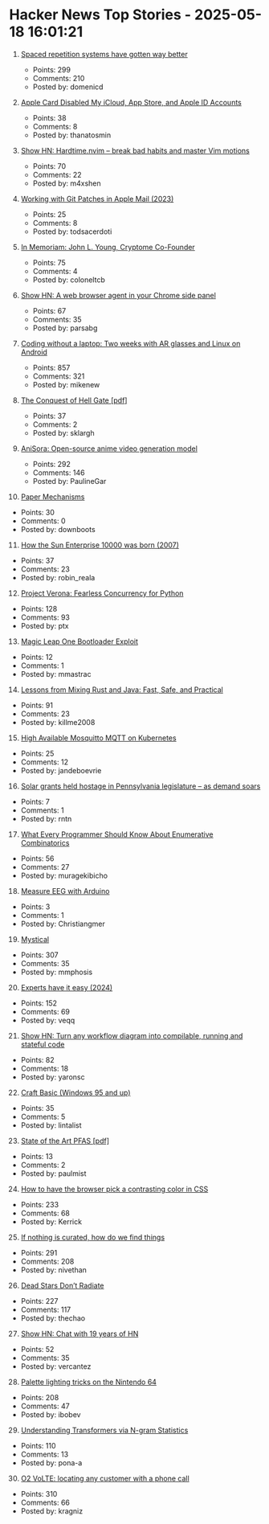 # Hacker News Top Stories - 2025-05-18 16:01:21

1. [Spaced repetition systems have gotten way better](https://domenic.me/fsrs/)
   - Points: 299
   - Comments: 210
   - Posted by: domenicd

2. [Apple Card Disabled My iCloud, App Store, and Apple ID Accounts](https://dcurt.is/apple-card-can-disable-your-icloud-account)
   - Points: 38
   - Comments: 8
   - Posted by: thanatosmin

3. [Show HN: Hardtime.nvim – break bad habits and master Vim motions](https://github.com/m4xshen/hardtime.nvim)
   - Points: 70
   - Comments: 22
   - Posted by: m4xshen

4. [Working with Git Patches in Apple Mail (2023)](https://btxx.org/posts/mail/)
   - Points: 25
   - Comments: 8
   - Posted by: todsacerdoti

5. [In Memoriam: John L. Young, Cryptome Co-Founder](https://www.eff.org/deeplinks/2025/05/memoriam-john-l-young-cryptome-co-founder)
   - Points: 75
   - Comments: 4
   - Posted by: coloneltcb

6. [Show HN: A web browser agent in your Chrome side panel](https://github.com/parsaghaffari/browserbee)
   - Points: 67
   - Comments: 35
   - Posted by: parsabg

7. [Coding without a laptop: Two weeks with AR glasses and Linux on Android](https://holdtherobot.com/blog/2025/05/11/linux-on-android-with-ar-glasses/)
   - Points: 857
   - Comments: 321
   - Posted by: mikenew

8. [The Conquest of Hell Gate [pdf]](https://www.nan.usace.army.mil/portals/37/docs/history/hellgate.pdf)
   - Points: 37
   - Comments: 2
   - Posted by: sklargh

9. [AniSora: Open-source anime video generation model](https://komiko.app/video/AniSora)
   - Points: 292
   - Comments: 146
   - Posted by: PaulineGar

10. [Paper Mechanisms](https://cutfoldtemplates.com)
   - Points: 30
   - Comments: 0
   - Posted by: downboots

11. [How the Sun Enterprise 10000 was born (2007)](https://www.filibeto.org/aduritz/truetrue/e10000/how-e10k-wasborn.html)
   - Points: 37
   - Comments: 23
   - Posted by: robin_reala

12. [Project Verona: Fearless Concurrency for Python](https://microsoft.github.io/verona/pyrona.html)
   - Points: 128
   - Comments: 93
   - Posted by: ptx

13. [Magic Leap One Bootloader Exploit](https://github.com/EliseZeroTwo/ml1hax)
   - Points: 12
   - Comments: 1
   - Posted by: mmastrac

14. [Lessons from Mixing Rust and Java: Fast, Safe, and Practical](https://medium.com/@greptime/how-to-supercharge-your-java-project-with-rust-a-practical-guide-to-jni-integration-with-a-86f60e9708b8)
   - Points: 91
   - Comments: 23
   - Posted by: killme2008

15. [High Available Mosquitto MQTT on Kubernetes](https://raymii.org/s/tutorials/High_Available_Mosquitto_MQTT_Broker_on_Kubernetes.html)
   - Points: 25
   - Comments: 12
   - Posted by: jandeboevrie

16. [Solar grants held hostage in Pennsylvania legislature – as demand soars](https://capitalandmain.com/solar-grants-held-hostage-in-pennsylvania-legislature-as-demand-soars)
   - Points: 7
   - Comments: 1
   - Posted by: rntn

17. [What Every Programmer Should Know About Enumerative Combinatorics](https://leetarxiv.substack.com/p/counting-integer-compositions)
   - Points: 56
   - Comments: 27
   - Posted by: muragekibicho

18. [Measure EEG with Arduino](https://www.instructables.com/Measure-EEG-With-ARduino/)
   - Points: 3
   - Comments: 1
   - Posted by: Christiangmer

19. [Mystical](https://suberic.net/~dmm/projects/mystical/README.html)
   - Points: 307
   - Comments: 35
   - Posted by: mmphosis

20. [Experts have it easy (2024)](https://boydkane.com/essays/experts)
   - Points: 152
   - Comments: 69
   - Posted by: veqq

21. [Show HN: Turn any workflow diagram into compilable, running and stateful code](https://workflows.diagrid.io/)
   - Points: 82
   - Comments: 18
   - Posted by: yaronsc

22. [Craft Basic (Windows 95 and up)](https://www.lucidapogee.com/?page=craftbasic)
   - Points: 35
   - Comments: 5
   - Posted by: lintalist

23. [State of the Art PFAS [pdf]](https://iplo.nl/publish/pages/235260/state-of-the-art-pfas.pdf)
   - Points: 13
   - Comments: 2
   - Posted by: paulmist

24. [How to have the browser pick a contrasting color in CSS](https://webkit.org/blog/16929/contrast-color/)
   - Points: 233
   - Comments: 68
   - Posted by: Kerrick

25. [If nothing is curated, how do we find things](https://tadaima.bearblog.dev/if-nothing-is-curated-how-do-we-find-things/)
   - Points: 291
   - Comments: 208
   - Posted by: nivethan

26. [Dead Stars Don’t Radiate](https://johncarlosbaez.wordpress.com/2025/05/17/dead-stars-dont-radiate-and-shrink/)
   - Points: 227
   - Comments: 117
   - Posted by: thechao

27. [Show HN: Chat with 19 years of HN](https://app.camelai.com/log-in?next=/hn/)
   - Points: 52
   - Comments: 35
   - Posted by: vercantez

28. [Palette lighting tricks on the Nintendo 64](https://30fps.net/pages/palette-lighting-tricks-n64/)
   - Points: 208
   - Comments: 47
   - Posted by: ibobev

29. [Understanding Transformers via N-gram Statistics](https://arxiv.org/abs/2407.12034)
   - Points: 110
   - Comments: 13
   - Posted by: pona-a

30. [O2 VoLTE: locating any customer with a phone call](https://mastdatabase.co.uk/blog/2025/05/o2-expose-customer-location-call-4g/)
   - Points: 310
   - Comments: 66
   - Posted by: kragniz

